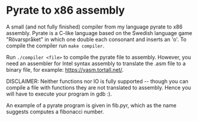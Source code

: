 # Pyrate to x86 assembly
A small (and not fully finished) compiler from my language pyrate to
x86 assembly. Pyrate is a C-like language based on the Swedish 
language game "Rövarspråket" in which one double each consonant and inserts an 'o'.
To compile the compiler run `make compiler`. 

Run `./compiler <file>` to compile the pyrate file to assembly.
However, you need an assembler for Intel syntax assembly to translate
the .asm file to a binary file, for example: https://yasm.tortall.net/. 

DISCLAIMER: Neither functions nor IO is fully supported -- though you
can compile a file with functions they are not translated to assembly.
Hence you will have to execute your program in gdb :).

An example of a pyrate program is given in fib.pyr, which as the name suggests computes a fibonacci number.
